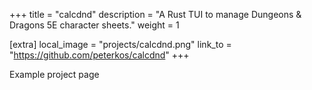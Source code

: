+++
title = "calcdnd"
description = "A Rust TUI to manage Dungeons & Dragons 5E character sheets."
weight = 1

[extra]
local_image = "projects/calcdnd.png"
link_to = "https://github.com/peterkos/calcdnd"
+++

Example project page
